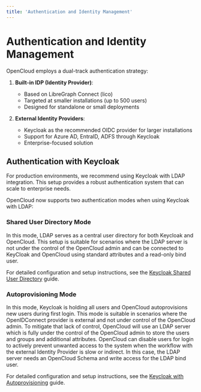 ```yaml
---
title: 'Authentication and Identity Management'
---
```


# Authentication and Identity Management

OpenCloud employs a dual-track authentication strategy:

1. **Built-in IDP (Identity Provider)**:
   - Based on LibreGraph Connect (lico)
   - Targeted at smaller installations (up to 500 users)
   - Designed for standalone or small deployments

2. **External Identity Providers**:
   - Keycloak as the recommended OIDC provider for larger installations
   - Support for Azure AD, EntraID, ADFS through Keycloak
   - Enterprise-focused solution

## Authentication with Keycloak

For production environments, we recommend using Keycloak with LDAP integration. This setup provides a robust
authentication system that can scale to enterprise needs.

OpenCloud now supports two authentication modes when using Keycloak with LDAP:

### Shared User Directory Mode

In this mode, LDAP serves as a central user directory for both Keycloak and OpenCloud. This setup is suitable for
scenarios where the LDAP server is not under the control of the OpenCloud admin and can be connected to KeyCloak and
OpenCloud using standard attributes and a read-only bind user.

For detailed configuration and setup instructions, see the
[Keycloak Shared User Directory](./keycloak#shared-user-directory-mode) guide.

### Autoprovisioning Mode

In this mode, Keycloak is holding all users and OpenCloud autoprovisions new users during first login. This mode is
suitable in scenarios where the OpenIDConnect provider is external and not under control of the OpenCloud admin. To
mitigate that lack of control, OpenCloud will use an LDAP server which is fully under the control of the OpenCloud admin
to store the users and groups and additional attributes. OpenCloud can disable users for login to actively prevent
unwanted access to the system when the workflow with the external Identity Provider is slow or indirect. In this case,
the LDAP server needs an OpenCloud Schema and write access for the LDAP bind user.

For detailed configuration and setup instructions, see the
[Keycloak with Autoprovisioning](./keycloak#autoprovisioning-mode) guide.
